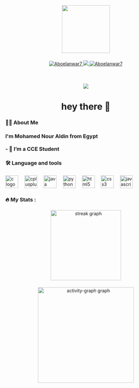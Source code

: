 <div align="center">
  <img height="150" src=""  />
</div>

###

<p align="center">
 <a href="https://www.linkedin.com/in/mohamed-nour-aldin-81408421b/" target="_blank">
  <img src="https://img.shields.io/badge/LinkedIn-0077B5?style=for-the-badge&logo=linkedin&logoColor=white" alt="Aboelanwar7"/>
 </a>

 <a href="https://x.com/Mohamed32537496" target="_blank">
  <img src="https://img.shields.io/badge/Twitter-1DA1F2?style=for-the-badge&logo=twitter&logoColor=white" />
 </a>
 <a href="https://www.instagram.com/abou_elanwar/" target="_blank">
  <img src="https://img.shields.io/badge/Instagram-fe4164?style=for-the-badge&logo=instagram&logoColor=white" alt="Aboelanwar7" />
 </a> 
</p>
<br />

###

<div align="center">
  <img src="https://visitor-badge.laobi.icu/badge?page_id=Aboelanwar7.Aboelanwar7&"  />
</div>

###

<h1 align="center">hey there 👋</h1>

###

<h3 align="left">👩‍💻  About Me</h3>

###

<h3 align="left">I'm Mohamed Nour Aldin from Egypt<br><br>- 🔭 I’m a CCE Student</h3>

###

<h3 align="left">🛠 Language and tools</h3>

###

<div align="left">
  <img src="https://cdn.jsdelivr.net/gh/devicons/devicon/icons/c/c-original.svg" height="40" alt="c logo"  />
  <img width="12" />
  <img src="https://cdn.jsdelivr.net/gh/devicons/devicon/icons/cplusplus/cplusplus-original.svg" height="40" alt="cplusplus logo"  />
  <img width="12" />
  <img src="https://cdn.jsdelivr.net/gh/devicons/devicon/icons/java/java-original.svg" height="40" alt="java logo"  />
  <img width="12" />
  <img src="https://cdn.jsdelivr.net/gh/devicons/devicon/icons/python/python-original.svg" height="40" alt="python logo"  />
  <img width="12" />
  <img src="https://cdn.jsdelivr.net/gh/devicons/devicon/icons/html5/html5-original.svg" height="40" alt="html5 logo"  />
  <img width="12" />
  <img src="https://cdn.jsdelivr.net/gh/devicons/devicon/icons/css3/css3-original.svg" height="40" alt="css3 logo"  />
  <img width="12" />
  <img src="https://cdn.jsdelivr.net/gh/devicons/devicon/icons/javascript/javascript-original.svg" height="40" alt="javascript logo"  />
</div>

###

<h3 align="left">🔥   My Stats :</h3>

###

<div align="center">
  <img src="https://streak-stats.demolab.com?user=Aboelanwar7&locale=en&mode=daily&theme=dark&hide_border=false&border_radius=5&order=3" height="220" alt="streak graph"  />
</div>

###

<div align="center">
  <img src="https://github-readme-activity-graph.vercel.app/graph?username=Aboelanwar7&radius=16&theme=react&area=true&order=5" height="300" alt="activity-graph graph"  />
</div>

###
